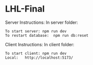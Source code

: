 # LHL-Final

Server Instructions: 
    In server folder: 

    To start server: npm run dev
    To restart database:  npm run db:reset

Client Instructions:
    In client folder: 

    To start client: npm run dev
    Local:   http://localhost:5173/
